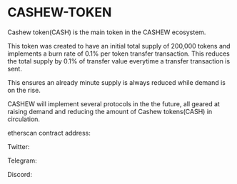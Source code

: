 # CASHEW-TOKEN

Cashew token(CASH) is the main token in the CASHEW ecosystem. 

This token was created to have an initial total supply of 200,000 tokens and implements a burn rate of 0.1% per token transfer transaction. This reduces the total supply by 0.1% of transfer value everytime a transfer transaction is sent.

This ensures an already minute supply is always reduced while demand is on the rise.


CASHEW will implement several protocols in the the future, all geared at raising demand and reducing the amount of Cashew tokens(CASH) in circulation. 


etherscan  contract address:

Twitter:

Telegram:

Discord:

